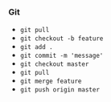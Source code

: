 ### Git

- `git pull`
- `git checkout -b feature`
- `git add .`
-  `git commit -m 'message'`
- `git checkout master`
- `git pull`
- `git merge feature`
- `git push origin master`
